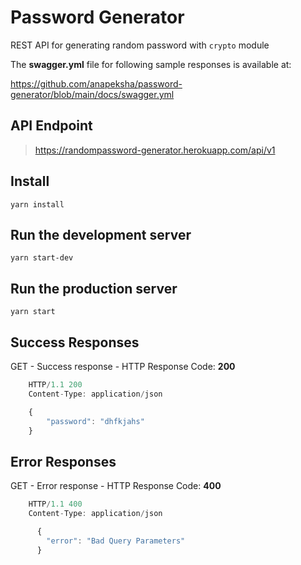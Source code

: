# Password Generator

REST API for generating random password with `crypto` module

The **swagger.yml** file for following sample responses is available at:

https://github.com/anapeksha/password-generator/blob/main/docs/swagger.yml

## API Endpoint

> https://randompassword-generator.herokuapp.com/api/v1

## Install

    yarn install

## Run the development server

    yarn start-dev

## Run the production server

    yarn start

## Success Responses

GET - Success response - HTTP Response Code: **200**

```javascript
    HTTP/1.1 200
    Content-Type: application/json

    {
        "password": "dhfkjahs"
    }
```

## Error Responses

GET - Error response - HTTP Response Code: **400**

```javascript
    HTTP/1.1 400
    Content-Type: application/json

      {
        "error": "Bad Query Parameters"
      }
```

